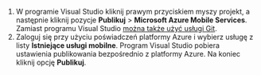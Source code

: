 
1. W programie Visual Studio kliknij prawym przyciskiem myszy projekt, a następnie kliknij pozycje **Publikuj** > **Microsoft Azure Mobile Services**. Zamiast programu Visual Studio [można także użyć usługi Git](../articles/mobile-services/mobile-services-dotnet-backend-store-code-source-control.md).
2. Zaloguj się przy użyciu poświadczeń platformy Azure i wybierz usługę z listy **Istniejące usługi mobilne**. Program Visual Studio pobiera ustawienia publikowania bezpośrednio z platformy Azure. Na koniec kliknij opcję **Publikuj**.

<!--HONumber=Sep16_HO3-->


